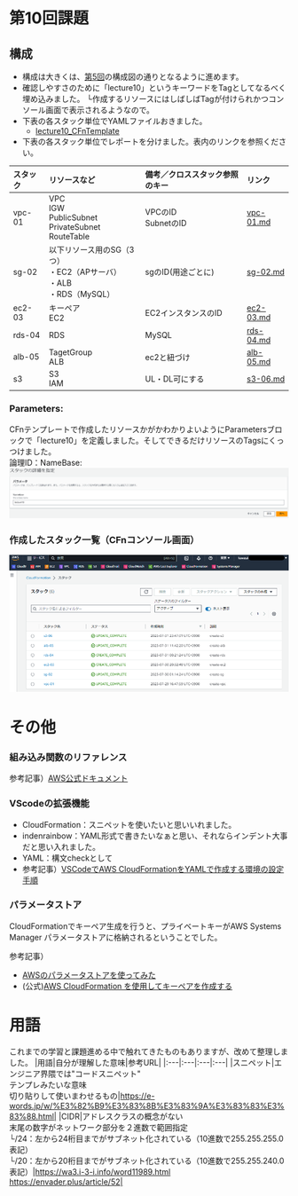 # 第10回課題

## 構成
* 構成は大きくは、[第5回](./lecture05.md)の構成図の通りとなるように進めます。
* 確認しやすさのために「lecture10」というキーワードをTagとしてなるべく埋め込みました。
    └作成するリソースにはしばしばTagが付けられかつコンソール画面で表示されるようなので。
* 下表の各スタック単位でYAMLファイルおきました。
  * [lecture10_CFnTemplate](./lecture10_CFnTemplate/)
* 下表の各スタック単位でレポートを分けました。表内のリンクを参照ください。

|スタック|リソースなど|備考／クロススタック参照のキー|リンク|
|:---|:---|:---|:---|
|vpc-01|VPC<br>IGW<br>PublicSubnet<br>PrivateSubnet<br>RouteTable</br>|VPCのID<br>SubnetのID|[vpc-01.md](./lecture10-vpc-01.md)|
|sg-02|以下リソース用のSG（3つ）<br>・EC2（APサーバ）<br>・ALB<br>・RDS（MySQL）|sgのID(用途ごとに)|[sg-02.md](./lecture10-sg-02.md)|
|ec2-03|キーペア<br>EC2|EC2インスタンスのID|[ec2-03.md](./lecture10-ec2-03.md)|
|rds-04|RDS|MySQL|[rds-04.md](./lecture10-rds-04.md)|
|alb-05|TagetGroup<br>ALB|ec2と紐づけ|[alb-05.md](./lecture10-alb-05.md)|
|s3|S3<br>IAM|UL・DL可にする|[s3-06.md](./lecture10-s3-06.md)|

### Parameters:
CFnテンプレートで作成したリソースかがかわかりよいようにParametersブロックで「lecture10」を定義しました。そしてできるだけリソースのTagsにくっつけました。
<br>論理ID：NameBase:
![103_srackUPDATE-vps-param](image_10/103_srackUPDATE-vps-param.png)

### 作成したスタック一覧（CFnコンソール画面）
![全スタック作成](image_10/001_全スタック作成.png)

# その他
### 組み込み関数のリファレンス
参考記事）[AWS公式ドキュメント](https://docs.aws.amazon.com/ja_jp/AWSCloudFormation/latest/UserGuide/intrinsic-function-reference.html)
### VScodeの拡張機能
* CloudFormation：スニペットを使いたいと思いいれました。
* indenrainbow：YAML形式で書きたいなぁと思い、それならインデント大事だと思い入れました。
* YAML：構文checkとして
* 参考記事）[VSCodeでAWS CloudFormationをYAMLで作成する環境の設定手順](https://nopipi.hatenablog.com/entry/2019/04/27/155616)
### パラメータストア
CloudFormationでキーペア生成を行うと、プライベートキーがAWS Systems Manager パラメータストアに格納されるということでした。  

参考記事）
* [AWSのパラメータストアを使ってみた](https://zenn.dev/rescuenow/articles/7cadc65dfdb698)
* (公式)[AWS CloudFormation を使用してキーペアを作成する](https://docs.aws.amazon.com/ja_jp/AWSEC2/latest/UserGuide/create-key-pairs.html)
  

# 用語
これまでの学習と課題進める中で触れてきたものもありますが、改めて整理しました。
|用語|自分が理解した意味|参考URL|
|:---|:---|:---|:---|
|スニペット|エンジニア界隈では"コードスニペット"<br>テンプレみたいな意味<br>切り貼りして使いまわせるもの|https://e-words.jp/w/%E3%82%B9%E3%83%8B%E3%83%9A%E3%83%83%E3%83%88.html|
|CIDR|アドレスクラスの概念がない<br>末尾の数字がネットワーク部分を２進数で範囲指定<br>└/24：左から24桁目までがサブネット化されている（10進数で255.255.255.0表記）<br>└/20：左から20桁目までがサブネット化されている（10進数で255.255.240.0表記）|https://wa3.i-3-i.info/word11989.html<br>https://envader.plus/article/52|